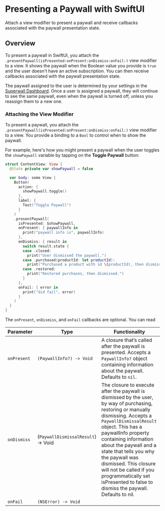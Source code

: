 # Presenting a Paywall with SwiftUI

Attach a view modifier to present a paywall and receive callbacks associated with the paywall presentation state.

## Overview


To present a paywall in SwiftUI, you attach the `.presentPaywall(isPresented:onPresent:onDismiss:onFail:)` view modifier to a view. It shows the paywall when the Boolean value you provide is `true` and the user doesn't have an active subscription. You can then receive callbacks associated with the paywall presentation state.

The paywall assigned to the user is determined by your settings in the [Superwall Dashboard](https://superwall.com/dashboard). Once a user is assigned a paywall, they will continue to see the same paywall, even when the paywall is turned off, unless you reassign them to a new one.

### Attaching the View Modifier

To present a paywall, you attach the `.presentPaywall(isPresented:onPresent:onDismiss:onFail:)` view modifier to a view. You provide a binding to a `Bool` to control when to show the paywall.

For example, here's how you might present a paywall when the user toggles the `showPaywall` variable by tapping on the **Toggle Paywall** button:

```swift
struct ContentView: View {
  @State private var showPaywall = false

  var body: some View {
    Button(
      action: {
        showPaywall.toggle()
      },
      label: {
        Text("Toggle Paywall")
      }
    )
    .presentPaywall(
      isPresented: $showPaywall,
      onPresent: { paywallInfo in
        print("paywall info is", paywallInfo)
      },
      onDismiss: { result in
        switch result.state {
        case .closed:
          print("User dismissed the paywall.")
        case .purchased(productId: let productId):
          print("Purchased a product with id \(productId), then dismissed.")
        case .restored:
          print("Restored purchases, then dismissed.")
        }
      },
      onFail: { error in
        print("did fail", error)
      }
    )
  }
}
```

The `onPresent`, `onDismiss`, and `onFail` callbacks are optional. You can read 


|   Parameter  | Type                             | Functionality   |
| ------------ | -------------------------------- | --------------- |
| `onPresent`  | `(PaywallInfo?) -> Void`           | A closure that’s called after the paywall is presented. Accepts a `PaywallInfo?` object containing information about the paywall. Defaults to `nil`.   |
| `onDismiss`  | (``PaywallDismissalResult``) -> Void | The closure to execute after the paywall is dismissed by the user, by way of purchasing, restoring or manually dismissing. Accepts a ``PaywallDismissalResult`` object. This has a paywallInfo property containing information about the paywall and a state that tells you why the paywall was dismissed. This closure will not be called if you programmatically set isPresented to false to dismiss the paywall. Defaults to nil.                |
| `onFail`     | `(NSError) -> Void`                |                 |   
